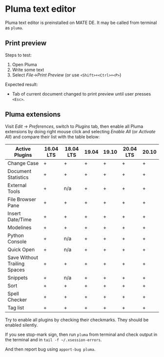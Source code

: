 # Pluma text editor

Pluma text editor is preinstalled on MATE DE. It may be called from terminal as `pluma`.

## Print preview

Steps to test:

1. Open Pluma
1. Write some text
1. Select *File*→*Print Preview* (or use `<Shift>+<Ctrl>+<P>`)

Expected result:

* Tab of current document changed to print preview until user presses `<Esc>`.

## Pluma extensions

Visit *Edit* → *Preferences*, switch to *Plugins* tab, then enable all Pluma extensions by doing right mouse click and selecting *Enable All* (or *Activate All*) and compare their list with the table below:

| Active Plugins               | 16.04 LTS | 18.04 LTS | 19.04 | 19.10 | 20.04 LTS | 20.10 |
| ---------------------------- | --------- | --------- | ----- | ----- | --------- | ----- |
| Change Case                  | +         | +         | +     | +     | +         | +     |
| Document Statistics          | +         | +         | +     | +     | +         | +     |
| External Tools               | +         | n/a       | +     | +     | +         | +     |
| File Browser Pane            | +         | +         | +     | +     | +         | +     |
| Insert Date/Time             | +         | +         | +     | +     | +         | +     |
| Modelines                    | +         | +         | +     | +     | +         | +     |
| Python Console               | +         | n/a       | +     | +     | +         | +     |
| Quick Open                   | +         | n/a       | +     | +     | +         | +     |
| Save Without Trailing Spaces | +         | +         | +     | +     | +         | +     |
| Snippets                     | +         | n/a       | +     | +     | +         | +     |
| Sort                         | +         | +         | +     | +     | +         | +     |
| Spell Checker                | +         | +         | +     | +     | +         | +     |
| Tag list                     | +         | +         | +     | +     | +         | +     |

Try to enable all plugins by checking their checkmarks. They should be enabled silently.

If you see stop-mark sign, then run `pluma` from terminal and check output in the terminal and in `tail -f ~/.xsession-errors`.

And then report bug using `apport-bug pluma`.

